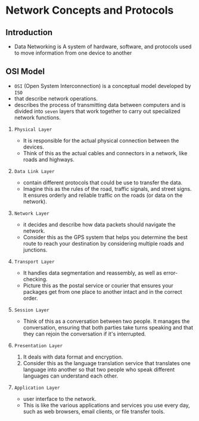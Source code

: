 # Network Concepts and Protocols

## Introduction

- Data Networking is A system of hardware, software, and protocols used to move information from one device to another

## OSI Model

- `OSI` (Open System Interconnection) is a conceptual model developed by `ISO`
- that describe network operations.
- describes the process of transmitting data between computers and is divided into `seven` layers that work together to carry out specialized network functions.

1. `Physical Layer`

   - It is responsible for the actual physical connection between the devices.
   - Think of this as the actual cables and connectors in a network, like roads and highways.

1. `Data Link Layer`
   - contain different protocols that could be use to transfer the data.
   - Imagine this as the rules of the road, traffic signals, and street signs. It ensures orderly and reliable traffic on the roads (or data on the network).
1. `Network Layer`
   - it decides and describe how data packets should navigate the network.
   - Consider this as the GPS system that helps you determine the best route to reach your destination by considering multiple roads and junctions.
1. `Transport Layer`
   - It handles data segmentation and reassembly, as well as error-checking.
   - Picture this as the postal service or courier that ensures your packages get from one place to another intact and in the correct order.
1. `Session Layer`

   - Think of this as a conversation between two people. It manages the conversation, ensuring that both parties take turns speaking and that they can rejoin the conversation if it's interrupted.

1. `Presentation Layer`
   1. It deals with data format and encryption.
   1. Consider this as the language translation service that translates one language into another so that two people who speak different languages can understand each other.
1. `Application Layer`
   - user interface to the network.
   - This is like the various applications and services you use every day, such as web browsers, email clients, or file transfer tools.
